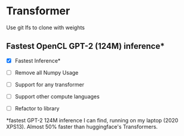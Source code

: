 # Transformer
Use git lfs to clone with weights
## Fastest OpenCL GPT-2 (124M) inference*
- [x] Fastest Inference*

- [ ] Remove all Numpy Usage

- [ ] Support for any transformer

- [ ] Support other compute languages

- [ ] Refactor to library

  

*fastest GPT-2 124M inference I can find, running on my laptop (2020 XPS13). Almost 50% faster than huggingface's Transformers.
